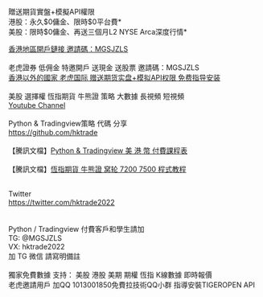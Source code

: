 <html>
<br>
贈送期貨實盤+模擬API權限<br>
港股：永久$0傭金、限時$0平台費*<br>
美股：限時$0傭金、再送三個月L2 NYSE Arca深度行情*<br>

<a href='https://www.tigerbrokers.com.hk/activity/market/2022/welcome-hk/?adcode=20221114151350&invite=MGSJZLS'>香港地區開戶鏈接 邀請碼：MGSJZLS</a><br>
<br>
老虎證券 低佣金 特邀開戶 送現金 送股票 邀請碼：MGSJZLS<br>
<a href='https://www.tigertcp.cn/signup?invite=MGSJZLS'>香港以外的國家 老虎国际 赠送期货实盘+模拟API权限 免费指导安装</a><br>
<br>
美股 選擇權 恆指期貨 牛熊證 策略 大數據 長視頻 短視頻<br> <a href='http://www.youtube.com/c/美股数据张老师'>Youtube Channel</a><br><br>
Python & Tradingview策略 代碼 分享 <br><a href='https://github.com/hktrade'>https://github.com/hktrade</a><br>
<br>
【騰訊文檔】<a href='https://docs.qq.com/doc/DUHpnenhKZ2pxSGlv'>Python & Tradingview 美 港 幣 付費課程表</a><br>
<br>
【騰訊文檔】<a href='https://docs.qq.com/doc/DUFFacEdnc1hBRkVG'>恆指期貨 牛熊證 窝轮 7200 7500 程式教程</a><br>

<br>
Twitter
<br>
<a href='https://twitter.com/hktrade2022'>https://twitter.com/hktrade2022</a><br>
<br><br>
Python / Tradingview 付費客戶和學生請加<br>
TG: @MGSJZLS<br>
VX: hktrade2022<br>
加 TG 微信 請寫明備註<br>
<br>
獨家免費數據 支持： 美股 港股 美期 期權 恆指 K線數據 即時報價 <br>
老虎邀請用戶 加QQ 1013001850免費拉技術QQ小群 指導安裝TIGEROPEN API
 <br>
